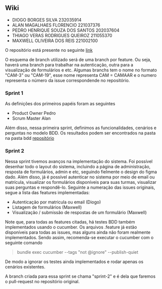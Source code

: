 ## Wiki

- DIOGO BORGES SILVA 232035914
- ALAN MAGALHAES FLORENCIO 221037376
- PEDRO HENRIQUE SOUZA DOS SANTOS 202037604
- THIAGO VERAS RODRIGUES QUEIROZ 211055370
- MAXWELL OLIVEIRA DOS REIS 221002100

O repositório está presente no seguinte [link](https://github.com/diogob003/CAMAAR)

O esquema de branch utilizado será de uma branch por feature. Ou seja, haverá uma branch para trabalhar na autenticação, outra para a visualização de formulários e etc. Algumas branchs tem o nome no formato "CAM-3" ou "CAM-19", esse nome representa CAM = CAMAAR e o numero representa o número da issue correspondende no repositório. 


### Sprint 1

As definições dos primeiros papéis foram as seguintes

- Product Owner Pedro
- Scrum Master Alan

Além disso, nessa primeira sprint, definimos as funcionalidades, cenários e perguntas no modelo BDD. Os resultados podem ser encontrados na pasta na pasta bdd [repositório](https://github.com/diogob003/CAMAAR/tree/main)

### Sprint 2

Nessa sprint tivemos avanços na implementação do sistema. Foi possível desenhar todo o layout do sistema, incluindo a página de administração, resposta de formulários, admin e etc, seguindo fielmente o design do figma dado. Além disso, já é possível autenticar no sistema por meio de email ou matrícula, visualizar os formulários disponíveis para suas turmas, visualizar suas perguntas e respondê-lo. Seguinte a numeração das issues originais, segue a lista das features implementadas:

- Autenticação por matricula ou email (Diogo)
- Listagem de formulários (Maxwell)
- Visualização / submissão de respostas de um formulário (Maxwell)

Note que, para todas as features citadas, há testes BDD também implementados usando o cucumber. Os arquivos .feature já estão disponíveis para todas as issues, mas alguns ainda não foram realmente implementados. Sendo assim, recomenda-se executar o cucumber com o seguinte comando

> bundle exec cucumber --tags "not @ignore" --publish-quiet

De modo a ignorar os testes ainda implementados e rodar apenas os cenários existentes.

A branch criada para essa sprint se chama "sprint-2" e é dela que faremos o pull-request no repositório original.